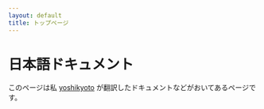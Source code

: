 ```yaml
---
layout: default
title: トップページ
---
```



# 日本語ドキュメント

このページは私 [yoshikyoto](https://github.com/yoshikyoto) が翻訳したドキュメントなどがおいてあるページです。
